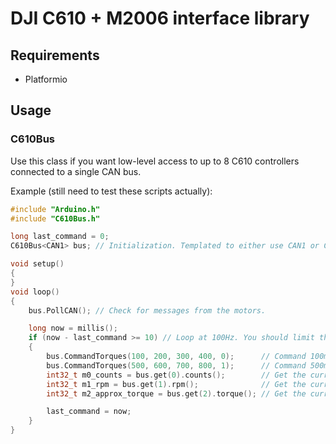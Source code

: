 # DJI C610 + M2006 interface library

## Requirements
* Platformio

## Usage

### C610Bus
Use this class if you want low-level access to up to 8 C610 controllers connected to a single CAN bus.

Example (still need to test these scripts actually):
```cpp
#include "Arduino.h"
#include "C610Bus.h"

long last_command = 0;
C610Bus<CAN1> bus; // Initialization. Templated to either use CAN1 or CAN2.

void setup()
{
}
void loop()
{
    bus.PollCAN(); // Check for messages from the motors.

    long now = millis();
    if (now - last_command >= 10) // Loop at 100Hz. You should limit the rate at which you call CommandTorques to <1kHz to avoid saturating the CAN bus bandwidth
    {
        bus.CommandTorques(100, 200, 300, 400, 0);      // Command 100mA to motor 1, 200ma to motor 2, etc. The last parameter specifies to command the motors with IDs 1-4
        bus.CommandTorques(500, 600, 700, 800, 1);      // Command 500mA to motor 5, 600ma to motor 6, etc. The last parameter specifies to command the motors with IDs 5-8.
        int32_t m0_counts = bus.get(0).counts();        // Get the current encoder count reading for motor 0. Returns 0 - 8191 which covers one full rotation of the motor (not to be mistaken with the output shaft).
        int32_t m1_rpm = bus.get(1).rpm();              // Get the current rpm reading for motor 1.
        int32_t m2_approx_torque = bus.get(2).torque(); // Get the current torque estimate for motor 2. Units are in mA (motor current is proportional to torque).

        last_command = now;
    }
}
```